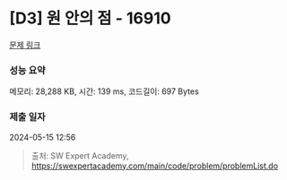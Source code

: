 # [D3] 원 안의 점 - 16910 

[문제 링크](https://swexpertacademy.com/main/code/problem/problemDetail.do?contestProbId=AYcllbDqUVgDFASR) 

### 성능 요약

메모리: 28,288 KB, 시간: 139 ms, 코드길이: 697 Bytes

### 제출 일자

2024-05-15 12:56



> 출처: SW Expert Academy, https://swexpertacademy.com/main/code/problem/problemList.do